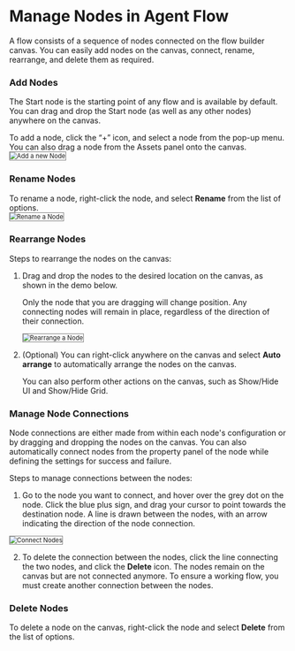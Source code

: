 # Manage Nodes in Agent Flow

A flow consists of a sequence of nodes connected on the flow builder canvas. You can easily add nodes on the canvas, connect, rename, rearrange, and delete them as required.

### Add Nodes

The Start node is the starting point of any flow and is available by default. You can drag and drop the Start node (as well as any other nodes) anywhere on the canvas.

To add a node, click the “+” icon, and select a node from the pop-up menu.
You can also drag a node from the Assets panel onto the canvas.
  <img src="../images/add-a-new-node.png" alt="Add a new Node" title="Add a new Node" style="border: 1px solid gray; zoom:80%;">

### Rename Nodes

To rename a node, right-click the node, and select **Rename** from the list of options.  
<img src="../images/rename-a-node.png" alt="Rename a Node" title="Rename a Node" style="border: 1px solid gray; zoom:80%;">

### Rearrange Nodes

Steps to rearrange the nodes on the canvas:

1. Drag and drop the nodes to the desired location on the canvas, as shown in the demo below.

    Only the node that you are dragging will change position. Any connecting nodes will remain in place, regardless of the direction of their connection.
  
    <img src="../images/rearrange-a-node.gif" alt="Rearrange a Node" title="Rearrange a Node" style="border: 1px solid gray; zoom:80%;">

2. (Optional) You can right-click anywhere on the canvas and select **Auto arrange** to automatically arrange the nodes on the canvas.

    You can also perform other actions on the canvas, such as Show/Hide UI and Show/Hide Grid.

### Manage Node Connections

Node connections are either made from within each node's configuration or by dragging and dropping the nodes on the canvas. You can also automatically connect nodes from the property panel of the node while defining the settings for success and failure.

Steps to manage connections between the nodes:

1. Go to the node you want to connect, and hover over the grey dot on the node. Click the blue plus sign, and drag your cursor to point towards the destination node. 
A line is drawn between the nodes, with an arrow indicating the direction of the node connection.
<img src="../images/connect-nodes.gif" alt="Connect Nodes" title="Connect Nodes" style="border: 1px solid gray; zoom:80%;">

2. To delete the connection between the nodes, click the line connecting the two nodes, and click the **Delete** icon.
The nodes remain on the canvas but are not connected anymore. To ensure a working flow, you must create another connection between the nodes. 

### Delete Nodes

To delete a node on the canvas, right-click the node and select **Delete** from the list of options.
